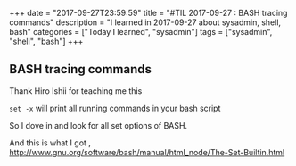 +++
date = "2017-09-27T23:59:59"
title = "#TIL 2017-09-27 : BASH tracing commands"
description = "I learned in 2017-09-27 about sysadmin, shell, bash"
categories = ["Today I learned", "sysadmin"]
tags = ["sysadmin", "shell", "bash"]
+++



## BASH tracing commands

Thank Hiro Ishii for teaching me this

`set -x` will print all running commands in your bash script

So I dove in and look for all set options of BASH.

And this is what I got , http://www.gnu.org/software/bash/manual/html_node/The-Set-Builtin.html
